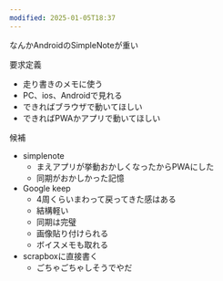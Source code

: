 ```yaml
---
modified: 2025-01-05T18:37
---
```

  

なんかAndroidのSimpleNoteが重い

  

要求定義

- 走り書きのメモに使う
- PC、ios、Androidで見れる
- できればブラウザで動いてほしい
- できればPWAかアプリで動いてほしい

候補

- simplenote
    - まえアプリが挙動おかしくなったからPWAにした
    - 同期がおかしかった記憶
- Google keep
    - 4周くらいまわって戻ってきた感はある
    - 結構軽い
    - 同期は完璧
    - 画像貼り付けられる
    - ボイスメモも取れる
- scrapboxに直接書く
    - ごちゃごちゃしそうでやだ